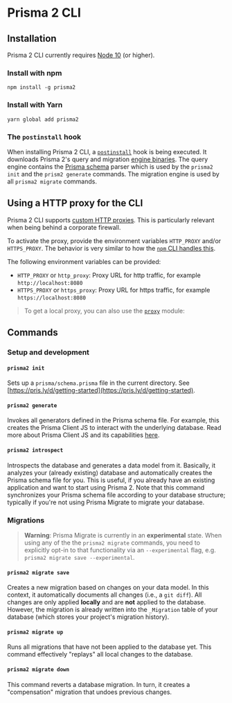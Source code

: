 # Prisma 2 CLI

## Installation

Prisma 2 CLI currently requires [Node 10](https://nodejs.org/en/download/releases/) (or higher).

### Install with npm

```
npm install -g prisma2
```

### Install with Yarn

```
yarn global add prisma2
```

### The `postinstall` hook

When installing Prisma 2 CLI, a [`postinstall`](https://github.com/prisma/prisma2/blob/master/cli/sdk/package.json#L13) hook is being executed. It downloads Prisma 2's query and migration [engine binaries](https://github.com/prisma/prisma-engine). The query engine contains the [Prisma schema](./prisma-schema-file.md) parser which is used by the `prisma2 init` and the `prism2 generate` commands. The migration engine is used by all `prisma2 migrate` commands.

## Using a HTTP proxy for the CLI

Prisma 2 CLI supports [custom HTTP proxies](https://github.com/prisma/prisma2/issues/506). This is particularly relevant when being behind a corporate firewall.

To activate the proxy, provide the environment variables `HTTP_PROXY` and/or `HTTPS_PROXY`. The behavior is very similar to how the [`npm` CLI handles this](https://docs.npmjs.com/misc/config#https-proxy).

The following environment variables can be provided:

- `HTTP_PROXY` or `http_proxy`: Proxy URL for http traffic, for example `http://localhost:8080`
- `HTTPS_PROXY` or `https_proxy`: Proxy URL for https traffic, for example `https://localhost:8080`

> To get a local proxy, you can also use the [`proxy`](https://www.npmjs.com/package/proxy) module:

## Commands

### Setup and development

#### `prisma2 init`

Sets up a `prisma/schema.prisma` file in the current directory. See [https://pris.ly/d/getting-started](https://pris.ly/d/getting-started).

#### `prisma2 generate`

Invokes all generators defined in the Prisma schema file. For example, this creates the Prisma Client JS to interact with the underlying database. Read more about Prisma Client JS and its capabilities [here](./prisma-client-js/use-only-prisma-client-js.md).

#### `prisma2 introspect`

Introspects the database and generates a data model from it. Basically, it analyzes your (already existing) database and automatically creates the Prisma schema file for you. This is useful, if you already have an existing application and want to start using Prisma 2. Note that this command synchronizes your Prisma schema file according to your database structure; typically if you're not using Prisma Migrate to migrate your database.

### Migrations

> **Warning**: Prisma Migrate is currently in an **experimental** state. When using any of the the `prisma2 migrate` commands, you need to explicitly opt-in to that functionality via an `--experimental` flag, e.g. `prisma2 migrate save --experimental`.

#### `prisma2 migrate save`

Creates a new migration based on changes on your data model. In this context, it automatically documents all changes (i.e., a `git diff`). All changes are only applied **locally** and are **not** applied to the database. However, the migration is already written into the `_Migration` table of your database (which stores your project's migration history).

#### `prisma2 migrate up`

Runs all migrations that have not been applied to the database yet. This command effectively "replays" all local changes to the database.

#### `prisma2 migrate down`

This command reverts a database migration. In turn, it creates a "compensation" migration that undoes previous changes.
